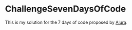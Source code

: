 # ChallengeSevenDaysOfCode
This is my solution for the 7 days of code proposed by [Alura](https://7daysofcode.io/).


